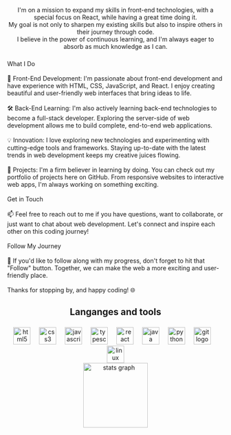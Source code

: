 <div align="center"
![terminal (1)](https://github.com/sepicn/sepicn/assets/113134410/7bb91cea-16d5-4d34-bff7-149a95fad46a)
</div>

<p align="center">I'm on a mission to expand my skills in front-end technologies, with a special focus on React, while having a great time doing it. <br>My goal is not only to sharpen my existing skills but also to inspire others in their journey through code. <br>I believe in the power of continuous learning, and I'm always eager to absorb as much knowledge as I can.</p>

###

<p align="left">What I Do<br><br>🌟 Front-End Development: I'm passionate about front-end development and have experience with HTML, CSS, JavaScript, and React. I enjoy creating beautiful and user-friendly web interfaces that bring ideas to life.<br><br>🛠️ Back-End Learning: I'm also actively learning back-end technologies to become a full-stack developer. Exploring the server-side of web development allows me to build complete, end-to-end web applications.<br><br>💡 Innovation: I love exploring new technologies and experimenting with cutting-edge tools and frameworks. Staying up-to-date with the latest trends in web development keeps my creative juices flowing.<br><br>🔨 Projects: I'm a firm believer in learning by doing. You can check out my portfolio of projects here on GitHub. From responsive websites to interactive web apps, I'm always working on something exciting.<br><br>Get in Touch<br><br>📫 Feel free to reach out to me if you have questions, want to collaborate, or just want to chat about web development. Let's connect and inspire each other on this coding journey!<br><br>Follow My Journey<br><br>🚀 If you'd like to follow along with my progress, don't forget to hit that "Follow" button. Together, we can make the web a more exciting and user-friendly place.<br><br>Thanks for stopping by, and happy coding! 🌐</p>

###

<h2 align="center">Langanges and tools</h2>

###

<div align="center">
  <img src="https://cdn.jsdelivr.net/gh/devicons/devicon/icons/html5/html5-plain.svg" height="40" alt="html5 logo"  />
  <img width="12" />
  <img src="https://cdn.jsdelivr.net/gh/devicons/devicon/icons/css3/css3-plain.svg" height="40" alt="css3 logo"  />
  <img width="12" />
  <img src="https://cdn.jsdelivr.net/gh/devicons/devicon/icons/javascript/javascript-plain.svg" height="40" alt="javascript logo"  />
  <img width="12" />
  <img src="https://cdn.jsdelivr.net/gh/devicons/devicon/icons/typescript/typescript-plain.svg" height="40" alt="typescript logo"  />
  <img width="12" />
  <img src="https://cdn.jsdelivr.net/gh/devicons/devicon/icons/react/react-original.svg" height="40" alt="react logo"  />
  <img width="12" />
  <img src="https://cdn.jsdelivr.net/gh/devicons/devicon/icons/java/java-original.svg" height="40" alt="java logo"  />
  <img width="12" />
  <img src="https://cdn.jsdelivr.net/gh/devicons/devicon/icons/python/python-original.svg" height="40" alt="python logo"  />
  <img width="12" />
  <img src="https://cdn.jsdelivr.net/gh/devicons/devicon/icons/git/git-original.svg" height="40" alt="git logo"  />
  <img width="12" />
  <img src="https://cdn.jsdelivr.net/gh/devicons/devicon/icons/linux/linux-original.svg" height="40" alt="linux logo"  />
</div>


<div align="center">
  <img src="https://github-readme-stats.vercel.app/api?username=sepicn&hide_title=false&hide_rank=false&show_icons=true&include_all_commits=true&count_private=true&disable_animations=false&theme=github_dark&locale=en&hide_border=false&order=1&custom_title=Stats" height="150" alt="stats graph"  />
</div>

###
